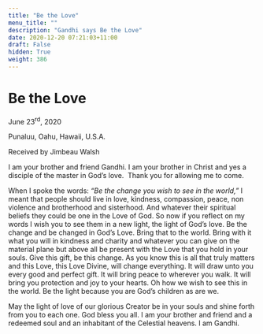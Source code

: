 ```yaml
---
title: "Be the Love"
menu_title: ""
description: "Gandhi says Be the Love"
date: 2020-12-20 07:21:03+11:00
draft: False
hidden: True
weight: 386
---
```

# Be the Love

June 23<sup>rd</sup>, 2020

Punaluu, Oahu, Hawaii, U.S.A.

Received by Jimbeau Walsh



I am your brother and friend Gandhi. I am your brother in Christ and yes a disciple of the master in God’s love.  Thank you for allowing me to come. 

When I spoke the words: *“Be the change you wish to see in the world,”* I meant that people should live in love, kindness, compassion, peace, non violence and brotherhood and sisterhood. And whatever their spiritual beliefs they could be one in the Love of God. So now if you reflect on my words I wish you to see them in a new light, the light of God’s love. Be the change and be changed in God’s Love. Bring that to the world. Bring with it what you will in kindness and charity and whatever you can give on the material plane but above all be present with the Love that you hold in your souls. Give this gift, be this change. As you know this is all that truly matters and this Love, this Love Divine, will change everything. It will draw unto you every good and perfect gift. It will bring peace to wherever you walk. It will bring you protection and joy to your hearts. Oh how we wish to see this in the world. Be the light because you are God’s children as are we. 

May the light of love of our glorious Creator be in your souls and shine forth from you to each one. God bless you all. I am your brother and friend and a redeemed soul and an inhabitant of the Celestial heavens. I am Gandhi.